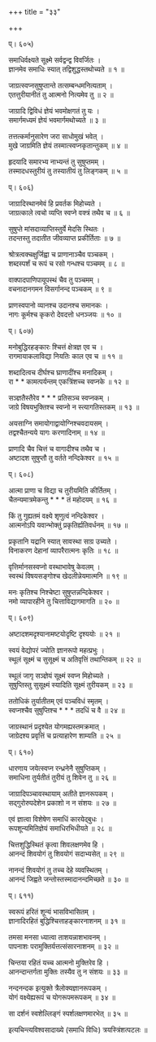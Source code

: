 +++
title = "३३"

+++
  
  
  
प्। ६०५)  
  
समाधिर्वक्ष्यते सूक्ष्मे सर्वद्वन्द्व विवर्जितः ।  
ज्ञानमेव समाधिः स्यात् तद्विशुद्धस्तथोच्यते ॥ १ ॥  
  
जाग्रत्स्वप्नसुषुप्तान्ते तत्सम्बन्धमनित्यताम् ।  
एतत्तुरीयानीतं तु आत्मनो नित्यमेव तु ॥ २ ॥  
  
जाग्रादि द्विविधं ज्ञेयं भवमोक्षगतं तु यः ।  
समार्गमध्यमं ज्ञेयं भवमार्गमथोच्यते ॥ ३ ॥  
  
तत्तत्कर्मानुसारेण जरा साधोमुखं भवेत् ।  
मुखे जाग्रमिति ज्ञेयं तस्मात्स्वप्नकृतान्तुकम् ॥ ४ ॥  
  
हृदयादि समारभ्य नाभ्यन्तं तु सुषुप्तमम् ।  
तस्मादधस्तुरीयं तु तस्यातीयं तु लिङ्गकम् ॥ ५ ॥  
  
प्। ६०६)  
  
जाग्रादिस्थानमेवं हि प्रवर्तक मिहोच्यते ।  
जाग्रत्काले त्वचो व्यप्ति स्वप्ने वक्त्रं तथैव च ॥ ६ ॥  
  
सुषुप्ते मांसदाव्याप्तिस्तुर्ये मेदसि स्थितः ।  
तदन्तस्तु तदातीत जीवव्याप्त प्रकीर्तिताः ॥ ७ ॥  
  
श्रोत्रत्वक्चक्षुर्जिह्वा च प्राणानाञ्चैव पञ्चकम् ।  
शब्दस्पर्शं च रूपं च रसो गन्धश्च पञ्चमम् ॥ ८ ॥  
  
वाक्पादपाणिपायूपस्थं चैव तु पञ्चमम् ।  
वचनादानगमन विसर्गानन्द पञ्चकम् ॥ ९ ॥  
  
प्राणस्वपानो व्यानश्च उदानश्च समानकः ।  
नागः कूर्मश्च कृकरो देवदत्तो धनञ्जयः ॥ १० ॥  
  
प्। ६०७)  
  
मनोबुद्धिरहङ्कारः श्चित्तं क्षेत्रज्ञ एव च ।  
रागमायाकलाविद्या नियतिः काल एव च ॥ ११ ॥  
  
शब्दादित्वच दीर्घश्च घ्राणादींश्च मनादिकम् ।  
रा * * कामत्पर्यन्तम् एकत्रिंशच्च स्वप्नके ॥ १२ ॥  
  
सञ्ज्ञतैस्तैरेव * * * प्रतिसञ्च स्वप्नकम् ।  
जाग्रे विषयभुक्तिश्च स्वप्नो न स्त्यागतिस्तकम् ॥ १३ ॥  
  
अयसाग्नि समायोगाद्वायोग्निश्चवदायसम् ।  
तद्वश्चैतन्यये यागः करणादिनाम् ॥ १४ ॥  
  
प्राणादि चैव चित्तं च वागादीश्च तथैव च ।  
अष्टादश सुषुप्तौ तु वर्तते नन्दिकेश्वर ॥ १५ ॥  
  
प्। ६०८)  
  
आत्मा प्राणा च विद्या च तुरीयमिति कीर्तितम् ।  
चैतन्यमात्रमेकन्तु * * * तं महोदयम् ॥ १६ ॥  
  
किं तु गुह्यतमं वक्ष्ये शृणुत्वं नन्दिकेश्वर ।  
आत्मनोऽपि यवान्भोक्तुं प्रकृतिर्ह्यतिवर्धनम् ॥ १७ ॥  
  
प्रकृतानि यद्रानि स्यात् सावस्था साग्र उच्यते ।  
विनाकरण देहानां व्यापरैरात्मनः कृतिः ॥ १८ ॥  
  
वृत्तिर्मानसस्वप्नो वस्थाभावेषु केवलम् ।  
स्वस्थं विषयसङ्गोश्च खेदलीन्नेयमात्मनि ॥ १९ ॥  
  
मनः कृतिश्च निश्चेष्टा सुषुप्तन्नन्दिकेश्वर ।  
नमो व्यापारहीने तु चित्ताविद्यागमागति ॥ २० ॥  
  
प्। ६०९)  
  
अष्टादशमदृश्यानामष्टयोदृष्टि दृश्ययोः ॥ २१ ॥  
  
स्वयं वेद्योपरं ज्योति ज्ञानरूपो महत्प्रभुः ।  
स्थूलं सूक्ष्मं च सुसूक्ष्मं च अतिवृत्तिं तथान्तिकम् ॥ २२ ॥  
  
स्थूलं जागृ सञ्ज्ञेयं सूक्ष्मं स्वप्न मिहोच्यते ।  
सुषुप्तिस्तु सुसूक्ष्मं स्यादिति सूक्ष्मं तुरीयकम् ॥ २३ ॥  
  
ततोधिकं तुर्यातीतम् एवं पञ्चविधं स्मृतम् ।  
स्वप्नश्चैव सुषुप्तिश्च * * * तदधिं च वै ॥ २४ ॥  
  
जाग्रस्थानं प्रदृश्येत योगमह्यस्तमक्रमात् ।  
जाग्रेदश्य प्रवृत्तिं च प्रत्याहारेण शाम्यति ॥ २५ ॥  
  
प्। ६१०)  
  
धारणाय जयेत्स्वप्न रन्ध्रनेनै सुषुप्तिकम् ।  
समाधिना तुर्यतीतं तुरीयं तु शिवेन तु ॥ २६ ॥  
  
जाग्रादिपञ्चावस्थायाम् अतीते ज्ञानरूपकम् ।  
सद्गुरोरुपदेशेन प्रकाशो न न संशयः ॥ २७ ॥  
  
एवं ज्ञात्वा विशेषेण समाधिं कारयेद्बुधः ।  
रूपशून्यमितिज्ञेयं समाधिरभिधीयते ॥ २८ ॥  
  
चित्तशुद्धिस्थितं कृत्वा शिवलक्षणमेव हि ।  
आनन्दं शिवयोगं तु शिवयोगं सदाभ्यसेत् ॥ २९ ॥  
  
नानन्दं शिवयोगं तु तच्च देहे व्यवस्थितम् ।  
आनन्दं जिह्वते जन्तोस्तस्मादानन्दमिच्छते ॥ ३० ॥  
  
प्। ६११)  
  
स्वरूपं हरितं शून्यं भासविभासितम् ।  
ज्ञानादिरहितं बुद्धिश्चित्ताहङ्कारनाशनम् ॥ ३१ ॥  
  
तमसा मनसा ध्यात्वा ताशयन्नाशभावनम् ।  
पापनाशः परामुक्तिर्यत्तत्संसारनाशनम् ॥ ३२ ॥  
  
चिन्तया रहितं यच्च आत्मनो मुक्तिरेव हि ।  
आनन्दान्तर्गता मुक्तिः तस्यैव तु न संशयः ॥ ३३ ॥  
  
नन्दनन्दक इत्युक्ते त्रैलोक्यज्ञानरूपकम् ।  
योगं वक्ष्येह्यरूपं च योगरूपमरूपकम् ॥ ३४ ॥  
  
सा दर्शनं स्वशेल्लिङ्गं स्पर्शलक्षणमारभेत् ॥ ३५ ॥  
  
इत्यचिन्त्यविश्वसादाख्ये (समाधि विधिः) त्रयस्त्रिंशत्पटलः ॥  
